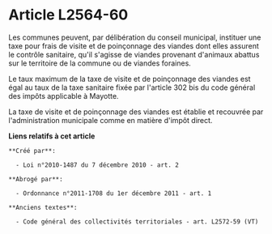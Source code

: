 # Article L2564-60

Les communes peuvent, par délibération du conseil municipal, instituer une taxe pour frais de visite et de poinçonnage des
viandes dont elles assurent le contrôle sanitaire, qu'il s'agisse de viandes provenant d'animaux abattus sur le territoire de
la commune ou de viandes foraines.

Le taux maximum de la taxe de visite et de poinçonnage des viandes est égal au taux de la taxe sanitaire fixée par l'article
302 bis du code général des impôts applicable à Mayotte.

La taxe de visite et de poinçonnage des viandes est établie et recouvrée par l'administration municipale comme en matière
d'impôt direct.

**Liens relatifs à cet article**

	**Créé par**:

	  - Loi n°2010-1487 du 7 décembre 2010 - art. 2

	**Abrogé par**:

	  - Ordonnance n°2011-1708 du 1er décembre 2011 - art. 1

	**Anciens textes**:

	  - Code général des collectivités territoriales - art. L2572-59 (VT)
